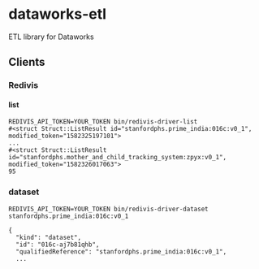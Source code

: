# dataworks-etl
ETL library for Dataworks

## Clients

### Redivis
#### list
```
REDIVIS_API_TOKEN=YOUR_TOKEN bin/redivis-driver-list
#<struct Struct::ListResult id="stanfordphs.prime_india:016c:v0_1", modified_token="1582325197101">
...
#<struct Struct::ListResult id="stanfordphs.mother_and_child_tracking_system:zpyx:v0_1", modified_token="1582326017063">
95
```

### dataset
```
REDIVIS_API_TOKEN=YOUR_TOKEN bin/redivis-driver-dataset stanfordphs.prime_india:016c:v0_1

{
  "kind": "dataset",
  "id": "016c-aj7b81qhb",
  "qualifiedReference": "stanfordphs.prime_india:016c:v0_1",
  ...
```